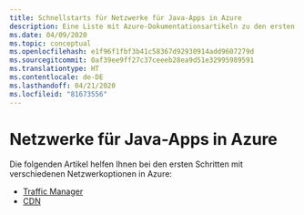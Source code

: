 ```yaml
---
title: Schnellstarts für Netzwerke für Java-Apps in Azure
description: Eine Liste mit Azure-Dokumentationsartikeln zu den ersten Schritten im Zusammenhang mit Netzwerken für Java-Apps.
ms.date: 04/09/2020
ms.topic: conceptual
ms.openlocfilehash: e1f96f1fbf3b41c58367d92930914add9607279d
ms.sourcegitcommit: 0af39ee9ff27c37ceeeb28ea9d51e32995989591
ms.translationtype: HT
ms.contentlocale: de-DE
ms.lasthandoff: 04/21/2020
ms.locfileid: "81673556"
---
```

# <a name="networking-for-java-apps-on-azure"></a>Netzwerke für Java-Apps in Azure

Die folgenden Artikel helfen Ihnen bei den ersten Schritten mit verschiedenen Netzwerkoptionen in Azure:

- [Traffic Manager](/azure/traffic-manager/quickstart-create-traffic-manager-profile-cli)
- [CDN](/azure/cdn/cdn-create-new-endpoint)
